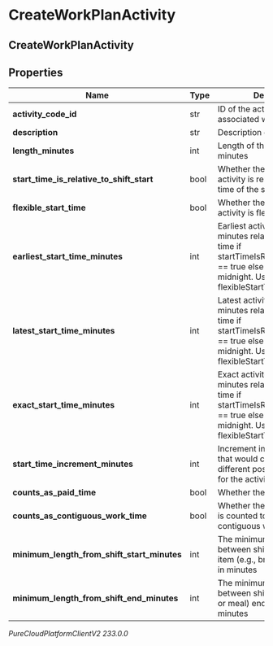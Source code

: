 # CreateWorkPlanActivity

## CreateWorkPlanActivity

## Properties

|Name | Type | Description | Notes|
|------------ | ------------- | ------------- | -------------|
| **activity_code_id** | str | ID of the activity code associated with this activity | [optional] |
| **description** | str | Description of the activity | [optional] |
| **length_minutes** | int | Length of the activity in minutes | [optional] |
| **start_time_is_relative_to_shift_start** | bool | Whether the start time of the activity is relative to the start time of the shift it belongs to | [optional] |
| **flexible_start_time** | bool | Whether the start time of the activity is flexible | [optional] |
| **earliest_start_time_minutes** | int | Earliest activity start in offset minutes relative to shift start time if startTimeIsRelativeToShiftStart &#x3D;&#x3D; true else its based on midnight. Used if flexibleStartTime &#x3D;&#x3D; true | [optional] |
| **latest_start_time_minutes** | int | Latest activity start in offset minutes relative to shift start time if startTimeIsRelativeToShiftStart &#x3D;&#x3D; true else its based on midnight. Used if flexibleStartTime &#x3D;&#x3D; true | [optional] |
| **exact_start_time_minutes** | int | Exact activity start in offset minutes relative to shift start time if startTimeIsRelativeToShiftStart &#x3D;&#x3D; true else its based on midnight. Used if flexibleStartTime &#x3D;&#x3D; false | [optional] |
| **start_time_increment_minutes** | int | Increment in offset minutes that would contribute to different possible start times for the activity | [optional] |
| **counts_as_paid_time** | bool | Whether the activity is paid | [optional] |
| **counts_as_contiguous_work_time** | bool | Whether the activity duration is counted towards contiguous work time | [optional] |
| **minimum_length_from_shift_start_minutes** | int | The minimum duration between shift start and shift item (e.g., break or meal) start in minutes | [optional] |
| **minimum_length_from_shift_end_minutes** | int | The minimum duration between shift item (e.g., break or meal) end and shift end in minutes | [optional] |



_PureCloudPlatformClientV2 233.0.0_
